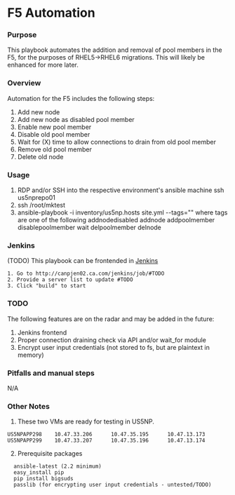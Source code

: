 # F5 Automation

### Purpose
This playbook automates the addition and removal of pool members in the F5, for
the purposes of RHEL5->RHEL6 migrations. This will likely be enhanced for more later.

### Overview
Automation for the F5 includes the following steps:
1. Add new node
2. Add new node as disabled pool member
3. Enable new pool member
4. Disable old pool member
5. Wait for (X) time to allow connections to drain from old pool member
6. Remove old pool member
7. Delete old node

### Usage
1. RDP and/or SSH into the respective environment's ansible machine
   ssh us5nprepo01
2. ssh /root/mktest
3. ansible-playbook -i inventory/us5np.hosts site.yml --tags=""
   where tags are one of the following
   addnodedisabled
   addnode
   addpoolmember
   disablepoolmember
   wait
   delpoolmember
   delnode

### Jenkins
(TODO) This playbook can be frontended in [Jenkins](http://canpjen02.ca.com/jenkins/#TODO)
```
1. Go to http://canpjen02.ca.com/jenkins/job/#TODO
2. Provide a server list to update #TODO
3. Click "build" to start
```

### TODO
The following features are on the radar and may be added in the future:
1. Jenkins frontend
2. Proper connection draining check via API and/or wait_for module
3. Encrypt user input credentials (not stored to fs, but are plaintext in memory)

### Pitfalls and manual steps
N/A

### Other Notes
1. These two VMs are ready for testing in US5NP.
```
US5NPAPP298    10.47.33.206      10.47.35.195      10.47.13.173
US5NPAPP299    10.47.33.207      10.47.35.196      10.47.13.174
```
2. Prerequisite packages
```
  ansible-latest (2.2 minimum)
  easy_install pip
  pip install bigsuds
  passlib (for encrypting user input credentials - untested/TODO)
```
